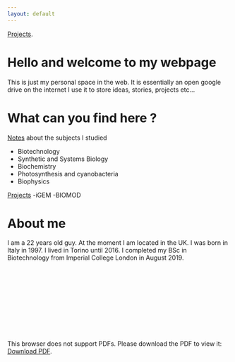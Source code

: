 ```yaml
---
layout: default
---
```


[Projects](./projects/projects.html).


# Hello and welcome to my webpage

This is just my personal space in the web. 
It is essentially an open google drive on the internet
I use it to store ideas, stories, projects etc... 

# What can you find here ?

[Notes](./notes/notes.html) about the subjects I studied
- Biotechnology
- Synthetic and Systems Biology
- Biochemistry
- Photosynthesis and cyanobacteria
- Biophysics 

[Projects](./projects/projects.html)
-iGEM
-BIOMOD





# About me

I am a 22 years old guy. At the moment I am located in the UK. 
I was born in Italy in 1997. I lived in Torino until 2016. 
I completed my BSc in Biotechnology from Imperial College London in August 2019.

<object data="http://scaralbi.com/cv.pdf" type="application/pdf" width="700px" height="700px">
<embed src="http://scaralbi.com/cv.pdf">
<p>This browser does not support PDFs. Please download the PDF to view it: <a href="http://scaralbi.com/cv.pdf">Download PDF</a>.</p>
</embed>
</object>






